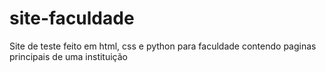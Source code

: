 # site-faculdade
Site de teste feito em html, css e python para faculdade contendo paginas principais de uma instituição
